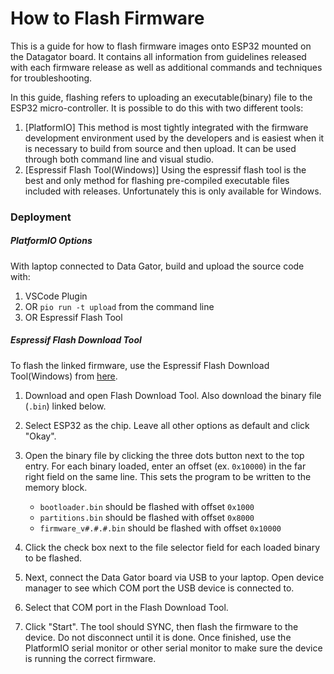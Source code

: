 # How to Flash Firmware
This is a guide for how to flash firmware images onto ESP32 mounted on the Datagator board. It contains all information from guidelines released with each firmware release as well as additional commands and techniques for troubleshooting.

In this guide, flashing refers to uploading an executable(binary) file to the ESP32 micro-controller. It is possible to do this with two different tools:

1. [PlatformIO] This method is most tightly integrated with the firmware development environment used by the developers and is easiest when it is necessary to build from source and then upload. It can be used through both command line and visual studio.
2. [Espressif Flash Tool(Windows)] Using the espressif flash tool is the best and only method for flashing pre-compiled executable files included with releases. Unfortunately this is only available for Windows.


### Deployment

##### PlatformIO Options
With laptop connected to Data Gator, build and upload the source code with:

1. VSCode Plugin
2. OR `pio run -t upload` from the command line
3. OR Espressif Flash Tool

##### Espressif Flash Download Tool
To flash the linked firmware, use the Espressif Flash Download Tool(Windows) from [here](https://www.espressif.com/en/support/download/other-tools).

1. Download and open Flash Download Tool. Also download the binary file (`.bin`) linked below.
2. Select ESP32 as the chip. Leave all other options as default and click "Okay".
4. Open the binary file by clicking the three dots button next to the top entry. For each binary loaded, enter an offset (ex. `0x10000`) in the far right field on the same line. This sets the program to be written to the memory block.

    - `bootloader.bin` should be flashed with offset `0x1000`
    - `partitions.bin` should be flashed with offset `0x8000`
    - `firmware_v#.#.#.bin` should be flashed with offset `0x10000`

6. Click the check box next to the file selector field for each loaded binary to be flashed.
7. Next, connect the Data Gator board via USB to your laptop. Open device manager to see which COM port the USB device is connected to.
8. Select that COM port in the Flash Download Tool.
9. Click "Start". The tool should SYNC, then flash the firmware to the device. Do not disconnect until it is done. Once finished, use the PlatformIO serial monitor or other serial monitor to make sure the device is running the correct firmware.
